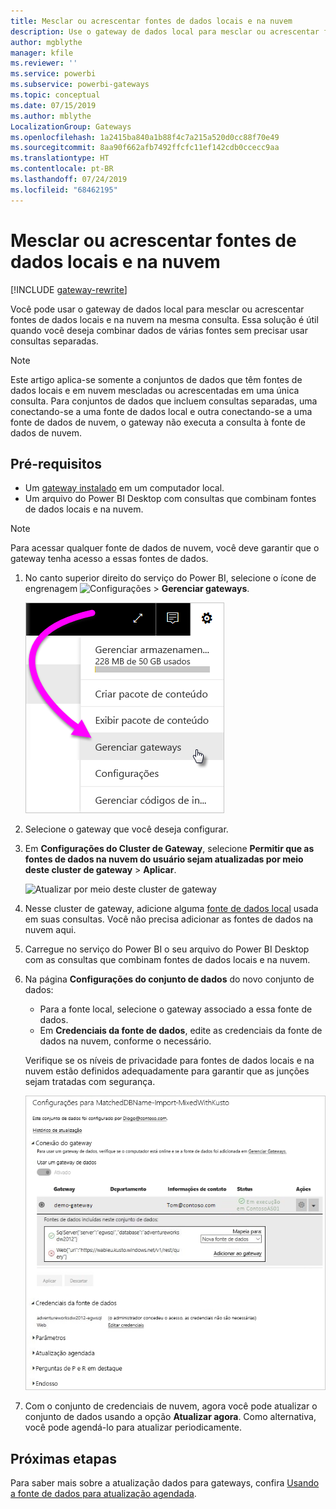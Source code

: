 ```yaml
---
title: Mesclar ou acrescentar fontes de dados locais e na nuvem
description: Use o gateway de dados local para mesclar ou acrescentar fontes de dados locais e na nuvem na mesma consulta.
author: mgblythe
manager: kfile
ms.reviewer: ''
ms.service: powerbi
ms.subservice: powerbi-gateways
ms.topic: conceptual
ms.date: 07/15/2019
ms.author: mblythe
LocalizationGroup: Gateways
ms.openlocfilehash: 1a2415ba840a1b88f4c7a215a520d0cc88f70e49
ms.sourcegitcommit: 8aa90f662afb7492ffcfc11ef142cdb0ccecc9aa
ms.translationtype: HT
ms.contentlocale: pt-BR
ms.lasthandoff: 07/24/2019
ms.locfileid: "68462195"
---
```

# <a name="merge-or-append-on-premises-and-cloud-data-sources"></a>Mesclar ou acrescentar fontes de dados locais e na nuvem

[!INCLUDE [gateway-rewrite](includes/gateway-rewrite.md)]

Você pode usar o gateway de dados local para mesclar ou acrescentar fontes de dados locais e na nuvem na mesma consulta. Essa solução é útil quando você deseja combinar dados de várias fontes sem precisar usar consultas separadas.

>[!NOTE]
>Este artigo aplica-se somente a conjuntos de dados que têm fontes de dados locais e em nuvem mescladas ou acrescentadas em uma única consulta. Para conjuntos de dados que incluem consultas separadas, uma conectando-se a uma fonte de dados local e outra conectando-se a uma fonte de dados de nuvem, o gateway não executa a consulta à fonte de dados de nuvem.

## <a name="prerequisites"></a>Pré-requisitos

- Um [gateway instalado](/data-integration/gateway/service-gateway-install) em um computador local.
- Um arquivo do Power BI Desktop com consultas que combinam fontes de dados locais e na nuvem.

>[!NOTE]
>Para acessar qualquer fonte de dados de nuvem, você deve garantir que o gateway tenha acesso a essas fontes de dados.

1. No canto superior direito do serviço do Power BI, selecione o ícone de engrenagem ![Configurações](media/service-gateway-mashup-on-premises-cloud/icon-gear.png)  >  **Gerenciar gateways**.

    ![Gerenciar gateways](media/service-gateway-mashup-on-premises-cloud/manage-gateways.png)

2. Selecione o gateway que você deseja configurar.

3. Em **Configurações do Cluster de Gateway**, selecione **Permitir que as fontes de dados na nuvem do usuário sejam atualizadas por meio deste cluster de gateway** > **Aplicar**.

    ![Atualizar por meio deste cluster de gateway](media/service-gateway-mashup-on-premises-cloud/refresh-gateway-cluster.png)

4. Nesse cluster de gateway, adicione alguma [fonte de dados local](service-gateway-enterprise-manage-scheduled-refresh.md#add-a-data-source) usada em suas consultas. Você não precisa adicionar as fontes de dados na nuvem aqui.

5. Carregue no serviço do Power BI o seu arquivo do Power BI Desktop com as consultas que combinam fontes de dados locais e na nuvem.

6. Na página **Configurações do conjunto de dados** do novo conjunto de dados:

   - Para a fonte local, selecione o gateway associado a essa fonte de dados.
   - Em **Credenciais da fonte de dados**, edite as credenciais da fonte de dados na nuvem, conforme o necessário.

    Verifique se os níveis de privacidade para fontes de dados locais e na nuvem estão definidos adequadamente para garantir que as junções sejam tratadas com segurança.

     ![Configurações do conjunto de dados](media/service-gateway-mashup-on-premises-cloud/dataset-settings.png)

7. Com o conjunto de credenciais de nuvem, agora você pode atualizar o conjunto de dados usando a opção **Atualizar agora**. Como alternativa, você pode agendá-lo para atualizar periodicamente.

## <a name="next-steps"></a>Próximas etapas

Para saber mais sobre a atualização dados para gateways, confira [Usando a fonte de dados para atualização agendada](service-gateway-enterprise-manage-scheduled-refresh.md#using-the-data-source-for-scheduled-refresh).
